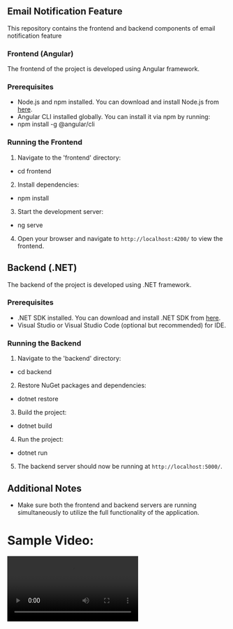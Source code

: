 ## Email Notification Feature

This repository contains the frontend and backend components of email notification feature

### Frontend (Angular)

The frontend of the project is developed using Angular framework.

### Prerequisites

- Node.js and npm installed. You can download and install Node.js from [here](https://nodejs.org/).
- Angular CLI installed globally. You can install it via npm by running:
- npm install -g @angular/cli
### Running the Frontend

1. Navigate to the 'frontend' directory:
- cd frontend

2. Install dependencies:
- npm install

3. Start the development server:
- ng serve

4. Open your browser and navigate to `http://localhost:4200/` to view the frontend.

## Backend (.NET)

The backend of the project is developed using .NET framework.

### Prerequisites

- .NET SDK installed. You can download and install .NET SDK from [here](https://dotnet.microsoft.com/download).
- Visual Studio or Visual Studio Code (optional but recommended) for IDE.

### Running the Backend

1. Navigate to the 'backend' directory:
- cd backend

2. Restore NuGet packages and dependencies:
- dotnet restore

3. Build the project:
- dotnet build

4. Run the project:
- dotnet run

5. The backend server should now be running at `http://localhost:5000/`.

## Additional Notes

- Make sure both the frontend and backend servers are running simultaneously to utilize the full functionality of the application.

# Sample Video:
<video src = "https://github.com/Rahul-Maity/email-notification-feature/assets/113348978/82885d89-3ef4-4d83-b726-9b7b8743aa9b"> </video>
